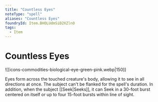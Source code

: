 ```yaml
---
title: "Countless Eyes"
noteType: "spell"
aliases: "Countless Eyes"
foundryId: Item.BHOLUdmSiD2XZlnO
tags:
  - Item
---
```


# Countless Eyes
![[icons-commodities-biological-eye-green-pink.webp|150]]

Eyes form across the touched creature's body, allowing it to see in all directions at once. The subject can't be flanked for the spell's duration. In addition, when the subject [[Seek|Seeks]], it can Seek in a 30-foot burst centered on itself or up to four 15-foot bursts within line of sight.
